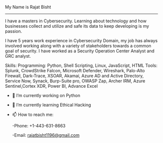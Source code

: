 

My Name is Rajat Bisht
____________________________________________________________________________________________________________________
I have a masters in Cybersecurity. Learning about technology and how businesses collect and utilize and safe its data to keep developing is my passion.


I have 5 years work experience in Cybersecurity Domain, my job has always involved working along with a variety of stakeholders towards a common goal of security. I have worked as a Security Operation Center Analyst and GRC analyst.


Skills:
Programming: Python, Shell Scripting, Linux, JavaScript, HTML
Tools:	Splunk, CrowdStrike Falcon, Microsoft Defender, Wireshark, Palo-Alto Firewall, Dark-Trace, XSOAR, Akamai, Azure AD and Active Directory, Service Now, Synack, Burp-Suite pro, OWASP Zap, Archer IRM, Azure Sentinel,Cortex XDR, Power BI, Advance Excel



- 🔭 I’m currently working on Python
- 🌱 I’m currently learning Ethical Hacking


 - 📫 How to reach me:
 
 	-Phone: +1-443-631-8663
 
	-Email: rajatbisht1196@gmail.com
